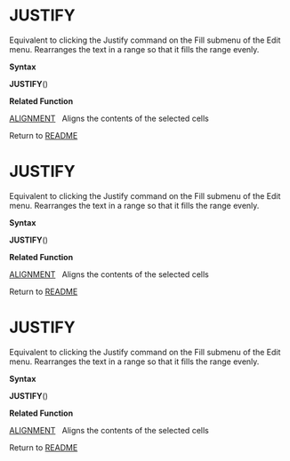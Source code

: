 # JUSTIFY

Equivalent to clicking the Justify command on the Fill submenu of the
Edit menu. Rearranges the text in a range so that it fills the range
evenly.

**Syntax**

**JUSTIFY**()

**Related Function**

[ALIGNMENT](ALIGNMENT.md)&nbsp;&nbsp;&nbsp;Aligns the contents of the selected cells



Return to [README](README.md#J)

# JUSTIFY

Equivalent to clicking the Justify command on the Fill submenu of the
Edit menu. Rearranges the text in a range so that it fills the range
evenly.

**Syntax**

**JUSTIFY**()

**Related Function**

[ALIGNMENT](ALIGNMENT.md)&nbsp;&nbsp;&nbsp;Aligns the contents of the selected cells



Return to [README](README.md#J)

# JUSTIFY

Equivalent to clicking the Justify command on the Fill submenu of the
Edit menu. Rearranges the text in a range so that it fills the range
evenly.

**Syntax**

**JUSTIFY**()

**Related Function**

[ALIGNMENT](ALIGNMENT.md)&nbsp;&nbsp;&nbsp;Aligns the contents of the selected cells



Return to [README](README.md#J)

